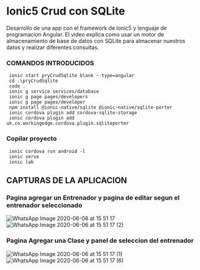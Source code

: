 # Ionic5 Crud con SQLite
Desarrollo de una app con el framework de Ionic5 y lenguaje de programacion Angular. El video explica como usar un motor de almacenamiento de base de  datos con SQLite para almacenar nuestros datos y realizar diferentes consultas.
### COMANDOS INTRODUCIDOS
     ionic start pryCrudSqlite blank --type=angular
     cd .\pryCrudSqlite  
     code . 
     ionic g service services/database
     ionic g page pages/developers
     ionic g page pages/developer
     npm install @ionic-native/sqlite @ionic-native/sqlite-porter 
     ionic cordova plugin add cordova-sqlite-storage
     ionic cordova plugin add uk.co.workingedge.cordova.plugin.sqliteporter

 ### Copilar proyecto
     ionic cordova run android -l
     ionic serve
     ionic lab

## CAPTURAS DE LA APLICACION
### Pagina agregar un Entrenador y pagina de editar segun el entrenador seleccionado

![WhatsApp Image 2020-06-06 at 15 51 17](https://user-images.githubusercontent.com/55968997/83954492-4abb8300-a80f-11ea-8d4d-3e8211b336bd.jpeg)
![WhatsApp Image 2020-06-06 at 15 51 17 (2)](https://user-images.githubusercontent.com/55968997/83954553-d2a18d00-a80f-11ea-8151-3f04d61eea4a.jpeg)


### Pagina Agregar una Clase y panel de seleccion del entrenador
![WhatsApp Image 2020-06-06 at 15 51 17 (1)](https://user-images.githubusercontent.com/55968997/83954426-c963f080-a80e-11ea-9678-0f40ed4cdc41.jpeg)![WhatsApp Image 2020-06-06 at 15 51 17 (6)](https://user-images.githubusercontent.com/55968997/83954625-8c006280-a810-11ea-8787-13a1a8ab4ed1.jpeg)




